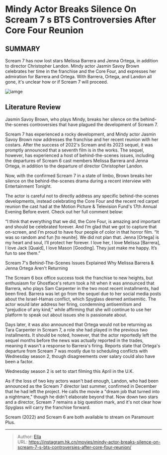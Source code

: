 # Mindy Actor Breaks Silence On Scream 7 s BTS Controversies After Core Four Reunion


## SUMMARY 



  Scream 7 has now lost stars Melissa Barrera and Jenna Ortega, in addition to director Christopher Landon.   Mindy actor Jasmin Savoy Brown celebrates her time in the franchise and the Core Four, and expresses her admiration for Barrera and Ortega.   With Barrera, Ortega, and Landon all gone, it&#39;s unclear how or if Scream 7 will proceed.  

![iamge](https://static1.srcdn.com/wordpress/wp-content/uploads/2024/01/jasmin-savoy-brown-as-mindy-juxtaposed-with-ghostface-in-scream-6.jpg)

## Literature Review

Jasmin Savoy Brown, who plays Mindy, breaks her silence on the behind-the-scenes controversies that have plagued the development of Scream 7.




Scream 7 has experienced a rocky development, and Mindy actor Jasmin Savoy Brown now addresses the franchise and her recent reunion with her costars. After the success of 2022&#39;s Scream and its 2023 sequel, it was promptly announced that a seventh film is in the works. The sequel, however, has experienced a host of behind-the-scenes issues, including the departures of Scream 6 cast members Melissa Barrera and Jenna Ortega, in addition to the departure of director Christopher Landon.




Now, with the confirmed Scream 7 in a state of limbo, Brown breaks her silence on the behind-the-scenes drama during a recent interview with Entertainment Tonight.


 

The actor is careful not to directly address any specific behind-the-scenes developments, instead celebrating the Core Four and the recent red carpet reunion the cast had at the Motion Picture &amp; Television Fund&#39;s 17th Annual Evening Before event. Check out her full comment below:


“I think that everything that we did, the Core Four, is amazing and important and should be celebrated forever. And I’m glad that we got to capture that on-screen, and I’m proud to have four people of color in that horror film.
“It was so random and fun [to reunite]. We did not plan that. Jenna [Ortega] is my heart and soul, I’ll protect her forever. I love her, I love Melissa [Barrera], I love Jack [Quaid], I love Mason [Gooding]. They just make me happy. It’s fun to see them.”





  


 Scream 7&#39;s Behind-The-Scenes Issues Explained 
Why Melissa Barrera &amp; Jenna Ortega Aren&#39;t Returning
          

The Scream 6 box office success took the franchise to new heights, but enthusiasm for Ghostface&#39;s return took a hit when it was announced that Barrera, who plays Sam Carpenter in the two most recent installments, had been fired. Barrera was let go from the sequel due to her social media posts about the Israel-Hamas conflict, which Spyglass deemed antisemitic. The actor would later address her firing, condemning antisemitism and &#34;prejudice of any kind,&#34; while affirming that she will continue to use her platform to speak out about issues she is passionate about.




Days later, it was also announced that Ortega would not be returning as Tara Carpenter in Scream 7, a role she had played in the previous two installments. It should be noted, however, that the actor reportedly left the sequel months before the news was actually reported in the trades, meaning it wasn&#39;t a response to Barrera&#39;s firing. Reports state that Ortega&#39;s departure from Scream 7 was mostly due to scheduling conflicts with Wednesday season 2, though disagreements over salary could also have been a factor.



Wednesday season 2 is set to start filming this April in the U.K.




As if the loss of two key actors wasn&#39;t bad enough, Landon, who had been announced as the Scream 7 director last summer, confirmed in December that he had left the project. He calls the movie a &#34;dream job that turned into a nightmare,&#34; though he didn&#39;t elaborate beyond that. Now down two stars and a director, Scream 7 remains a big question mark, and it&#39;s not clear how Spyglass will carry the franchise forward.






Scream (2022) and Scream 6 are both available to stream on Paramount Plus.






---

> Author: [Ella](https://instagram.hk.cn/)  
> URL: https://instagram.hk.cn/movies/mindy-actor-breaks-silence-on-scream-7-s-bts-controversies-after-core-four-reunion/  

